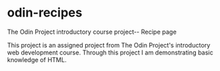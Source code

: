 # odin-recipes
The Odin Project introductory course project-- Recipe page

This project is an assigned project from The Odin Project's introductory web development course. Through this project I am demonstrating basic knowledge of HTML. 

